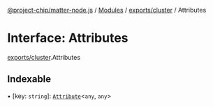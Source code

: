 [@project-chip/matter-node.js](../README.md) / [Modules](../modules.md) / [exports/cluster](../modules/exports_cluster.md) / Attributes

# Interface: Attributes

[exports/cluster](../modules/exports_cluster.md).Attributes

## Indexable

▪ [key: `string`]: [`Attribute`](../modules/exports_cluster.md#attribute)<`any`, `any`\>
